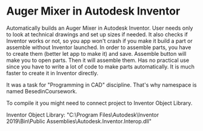 # Auger Mixer in Autodesk Inventor

Automatically builds an Auger Mixer in Autodesk Inventor. User needs only to look at technical drawings and set up sizes if needed. It also checks if Inventor works or not, so you app won't crash if you make it build a part or assemble without Inventor launched. In order to assemble parts, you have to create them (better let app to make it) and save. Assemble button will make you to open parts. Then it will assemble them. Has no practical use since you have to write a lot of code to make parts automatically. It is much faster to create it in Inventor directly.

It was a task for "Programming in CAD" discipline. That's why namespace is named BesedinCoursework.

To compile it you might need to connect project to Inventor Object Library.

Inventor Object Library: "C:\Program Files\Autodesk\Inventor 2019\Bin\Public Assemblies\Autodesk.Inventor.Interop.dll"
